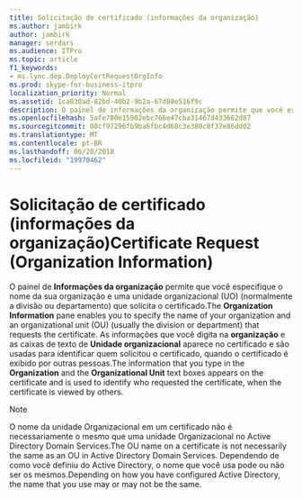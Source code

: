 ```yaml
---
title: Solicitação de certificado (informações da organização)
ms.author: jambirk
author: jambirk
manager: serdars
ms.audience: ITPro
ms.topic: article
f1_keywords:
- ms.lync.dep.DeployCertRequestOrgInfo
ms.prod: skype-for-business-itpro
localization_priority: Normal
ms.assetid: 1ca030ad-82bd-40b2-9b2a-67d80e516f9c
description: O painel de informações da organização permite que você especifique o nome da sua organização e uma unidade organizacional (UO) (normalmente a divisão ou departamento) que solicita o certificado. As informações que você digita na organização e as caixas de texto de unidade organizacional aparece no certificado e são usadas para identificar quem solicitou o certificado, quando o certificado é exibido por outras pessoas.
ms.openlocfilehash: 5afe780e15902ebc766e47cba31467d433662d87
ms.sourcegitcommit: 08cf97296fb9ba6fbc4d68c3e380c8f37e86dd02
ms.translationtype: MT
ms.contentlocale: pt-BR
ms.lasthandoff: 06/20/2018
ms.locfileid: "19970462"
---
```

# <a name="certificate-request-organization-information"></a><span data-ttu-id="57fa3-104">Solicitação de certificado (informações da organização)</span><span class="sxs-lookup"><span data-stu-id="57fa3-104">Certificate Request (Organization Information)</span></span>
 
<span data-ttu-id="57fa3-105">O painel de **Informações da organização** permite que você especifique o nome da sua organização e uma unidade organizacional (UO) (normalmente a divisão ou departamento) que solicita o certificado.</span><span class="sxs-lookup"><span data-stu-id="57fa3-105">The **Organization Information** pane enables you to specify the name of your organization and an organizational unit (OU) (usually the division or department) that requests the certificate.</span></span> <span data-ttu-id="57fa3-106">As informações que você digita na **organização** e as caixas de texto de **Unidade organizacional** aparece no certificado e são usadas para identificar quem solicitou o certificado, quando o certificado é exibido por outras pessoas.</span><span class="sxs-lookup"><span data-stu-id="57fa3-106">The information that you type in the **Organization** and the **Organizational Unit** text boxes appears on the certificate and is used to identify who requested the certificate, when the certificate is viewed by others.</span></span>
  
> [!NOTE]
> <span data-ttu-id="57fa3-107">O nome da unidade Organizacional em um certificado não é necessariamente o mesmo que uma unidade Organizacional no Active Directory Domain Services.</span><span class="sxs-lookup"><span data-stu-id="57fa3-107">The OU name on a certificate is not necessarily the same as an OU in Active Directory Domain Services.</span></span> <span data-ttu-id="57fa3-108">Dependendo de como você definiu do Active Directory, o nome que você usa pode ou não ser os mesmos.</span><span class="sxs-lookup"><span data-stu-id="57fa3-108">Depending on how you have configured Active Directory, the name that you use may or may not be the same.</span></span> 
  

